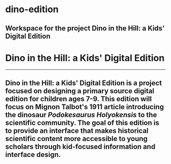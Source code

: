 # dino-edition
Workspace for the project Dino in the Hill: a Kids' Digital Edition
---
# Dino in the Hill: a Kids' Digital Edition
---
Dino in the Hill: a Kids' Digital Edition is a project focused on designing a primary source digital edition for children ages 7-9. This edition will focus on Mignon Talbot's 1911 article introducing the dinosaur *Podokesaurus Holyokensis* to the scientific community. The goal of this edition is to provide an interface that makes historical scientific content more accessible to young scholars through kid-focused information and interface design. 
---
